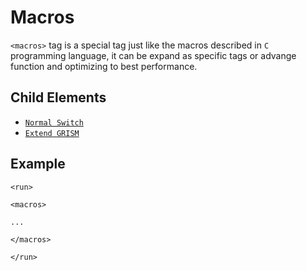 Macros
=========

`<macros>` tag is a special tag just like the macros described in `C` programming language, it can be expand as specific tags or advange function and optimizing to best performance.

<h2>Child Elements</h2>

* [`Normal Switch`](macros/normal_switch.md)
* [`Extend GRISM`](macros/extend_grism.md)

<h2>Example</h2>

```
<run>

<macros>

...

</macros>

</run>
```
